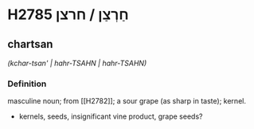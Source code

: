 # H2785 חַרְצַן / חרצן

## chartsan

_(kchar-tsan' | hahr-TSAHN | hahr-TSAHN)_

### Definition

masculine noun; from [[H2782]]; a sour grape (as sharp in taste); kernel.

- kernels, seeds, insignificant vine product, grape seeds?
